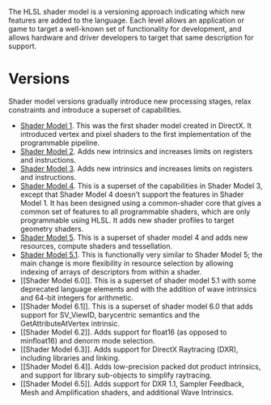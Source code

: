 The HLSL shader model is a versioning approach indicating which new features are added to the language. Each level allows an application or game to target a well-known set of functionality for development, and allows hardware and driver developers to target that same description for support.

# Versions

Shader model versions gradually introduce new processing stages, relax constraints and introduce a superset of capabilities.

* [Shader Model 1](https://msdn.microsoft.com/en-us/library/windows/desktop/bb509654(v=vs.85).aspx). This was the first shader model created in DirectX. It introduced vertex and pixel shaders to the first implementation of the programmable pipeline.
* [Shader Model 2](https://msdn.microsoft.com/en-us/library/windows/desktop/bb509655(v=vs.85).aspx). Adds new intrinsics and increases limits on registers and instructions.
* [Shader Model 3](https://msdn.microsoft.com/en-us/library/windows/desktop/bb509656(v=vs.85).aspx). Adds new intrinsics and increases limits on registers and instructions.
* [Shader Model 4](https://msdn.microsoft.com/en-us/library/windows/desktop/bb509657(v=vs.85).aspx). This is a superset of the capabilities in Shader Model 3, except that Shader Model 4 doesn't support the features in Shader Model 1. It has been designed using a common-shader core that gives a common set of features to all programmable shaders, which are only programmable using HLSL. It adds new shader profiles to target geometry shaders.
* [Shader Model 5](https://msdn.microsoft.com/en-us/library/windows/desktop/ff471356(v=vs.85).aspx). This is a superset of shader model 4 and adds new resources, compute shaders and tessellation.
* [Shader Model 5.1](https://msdn.microsoft.com/en-us/library/windows/desktop/dn933277(v=vs.85).aspx). This is functionally very similar to Shader Model 5; the main change is more flexibility in resource selection by allowing indexing of arrays of descriptors from within a shader.
* [[Shader Model 6.0]]. This is a superset of shader model 5.1 with some deprecated language elements and with the addition of wave intrinsics and 64-bit integers for arithmetic.
* [[Shader Model 6.1]]. This is a superset of shader model 6.0 that adds support for SV_ViewID, barycentric semantics and the GetAttributeAtVertex intrinsic.
* [[Shader Model 6.2]]. Adds support for float16 (as opposed to minfloat16) and denorm mode selection.
* [[Shader Model 6.3]]. Adds support for DirectX Raytracing (DXR), including libraries and linking.
* [[Shader Model 6.4]]. Adds low-precision packed dot product intrinsics, and support for library sub-objects to simplify raytracing.
* [[Shader Model 6.5]]. Adds support for DXR 1.1, Sampler Feedback, Mesh and Amplification shaders, and additional Wave Intrinsics.

